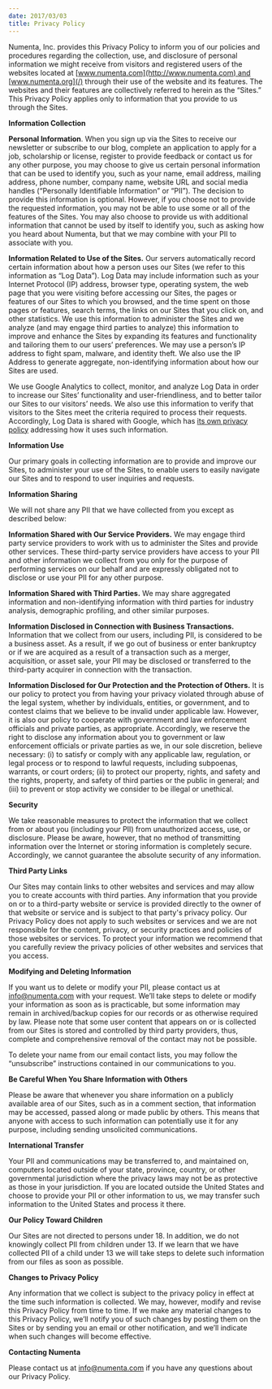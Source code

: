 ```yaml
---
date: 2017/03/03
title: Privacy Policy
---
```


Numenta, Inc. provides this Privacy Policy to inform you of our policies
and procedures regarding the collection, use, and disclosure of personal
information we might receive from visitors and registered users of the
websites located at [www.numenta.com](http://www.numenta.com) and
[www.numenta.org](/) through their use of the website and its features.
The websites and their features are collectively referred to herein as
the “Sites.” This Privacy Policy applies only to information that you
provide to us through the Sites.

**Information Collection**

**Personal Information**. When you sign up via the Sites to receive our
newsletter or subscribe to our blog, complete an application to apply
for a job, scholarship or license, register to provide feedback or
contact us for any other purpose, you may choose to give us certain
personal information that can be used to identify you, such as your
name, email address, mailing address, phone number, company name,
website URL and social media handles (“Personally Identifiable
Information” or “PII”). The decision to provide this information is
optional. However, if you choose not to provide the requested
information, you may not be able to use some or all of the features of
the Sites. You may also choose to provide us with additional information
that cannot be used by itself to identify you, such as asking how you
heard about Numenta, but that we may combine with your PII to associate
with you.

**Information Related to Use of the Sites.** Our servers automatically
record certain information about how a person uses our Sites (we refer
to this information as “Log Data”). Log Data may include information
such as your Internet Protocol (IP) address, browser type, operating
system, the web page that you were visiting before accessing our Sites,
the pages or features of our Sites to which you browsed, and the time
spent on those pages or features, search terms, the links on our Sites
that you click on, and other statistics. We use this information to
administer the Sites and we analyze (and may engage third parties to
analyze) this information to improve and enhance the Sites by expanding
its features and functionality and tailoring them to our users’
preferences. We may use a person’s IP address to fight spam, malware,
and identity theft. We also use the IP Address to generate aggregate,
non-identifying information about how our Sites are used.

We use Google Analytics to collect, monitor, and analyze Log Data in
order to increase our Sites’ functionality and user-friendliness, and to
better tailor our Sites to our visitors’ needs. We also use this
information to verify that visitors to the Sites meet the criteria
required to process their requests. Accordingly, Log Data is shared with
Google, which has [its own privacy policy](http://www.google.com/policies/privacy/)
addressing how it uses such information.

**Information Use**

Our primary goals in collecting information are to provide and improve
our Sites, to administer your use of the Sites, to enable users to
easily navigate our Sites and to respond to user inquiries and requests.

**Information Sharing**

We will not share any PII that we have collected from you except as
described below:

**Information Shared with Our Service Providers.** We may engage third
party service providers to work with us to administer the Sites and
provide other services. These third-party service providers have access
to your PII and other information we collect from you only for the
purpose of performing services on our behalf and are expressly obligated
not to disclose or use your PII for any other purpose.

**Information Shared with Third Parties.** We may share aggregated
information and non-identifying information with third parties for
industry analysis, demographic profiling, and other similar purposes.

**Information Disclosed in Connection with Business Transactions.**
Information that we collect from our users, including PII, is considered
to be a business asset. As a result, if we go out of business or enter
bankruptcy or if we are acquired as a result of a transaction such as a
merger, acquisition, or asset sale, your PII may be disclosed or
transferred to the third-party acquirer in connection with the
transaction.

**Information Disclosed for Our Protection and the Protection of
Others.** It is our policy to protect you from having your privacy
violated through abuse of the legal system, whether by individuals,
entities, or government, and to contest claims that we believe to be
invalid under applicable law. However, it is also our policy to
cooperate with government and law enforcement officials and private
parties, as appropriate. Accordingly, we reserve the right to disclose
any information about you to government or law enforcement officials or
private parties as we, in our sole discretion, believe necessary: (i) to
satisfy or comply with any applicable law, regulation, or legal process
or to respond to lawful requests, including subpoenas, warrants, or
court orders; (ii) to protect our property, rights, and safety and the
rights, property, and safety of third parties or the public in general;
and (iii) to prevent or stop activity we consider to be illegal or
unethical.

**Security**

We take reasonable measures to protect the information that we collect
from or about you (including your PII) from unauthorized access, use, or
disclosure. Please be aware, however, that no method of transmitting
information over the Internet or storing information is completely
secure. Accordingly, we cannot guarantee the absolute security of any
information.

**Third Party Links**

Our Sites may contain links to other websites and services and may allow
you to create accounts with third parties. Any information that you
provide on or to a third-party website or service is provided directly
to the owner of that website or service and is subject to that party's
privacy policy. Our Privacy Policy does not apply to such websites or
services and we are not responsible for the content, privacy, or
security practices and policies of those websites or services. To
protect your information we recommend that you carefully review the
privacy policies of other websites and services that you access.

**Modifying and Deleting Information**

If you want us to delete or modify your PII, please contact us at
info@numenta.com with your request. We’ll take steps to delete or modify
your information as soon as is practicable, but some information may
remain in archived/backup copies for our records or as otherwise
required by law. Please note that some user content that appears on or
is collected from our Sites is stored and controlled by third party
providers, thus, complete and comprehensive removal of the contact may
not be possible.

To delete your name from our email contact lists, you may follow the
“unsubscribe” instructions contained in our communications to you.

**Be Careful When You Share Information with Others**

Please be aware that whenever you share information on a publicly
available area of our Sites, such as in a comment section, that
information may be accessed, passed along or made public by others. This
means that anyone with access to such information can potentially use it
for any purpose, including sending unsolicited communications.

**International Transfer**

Your PII and communications may be transferred to, and maintained on,
computers located outside of your state, province, country, or other
governmental jurisdiction where the privacy laws may not be as
protective as those in your jurisdiction. If you are located outside the
United States and choose to provide your PII or other information to us,
we may transfer such information to the United States and process it
there.

**Our Policy Toward Children**

Our Sites are not directed to persons under 18. In addition, we do not
knowingly collect PII from children under 13. If we learn that we have
collected PII of a child under 13 we will take steps to delete such
information from our files as soon as possible.

**Changes to Privacy Policy**

Any information that we collect is subject to the privacy policy in
effect at the time such information is collected. We may, however,
modify and revise this Privacy Policy from time to time. If we make any
material changes to this Privacy Policy, we’ll notify you of such
changes by posting them on the Sites or by sending you an email or other
notification, and we’ll indicate when such changes will become
effective.

**Contacting Numenta**

Please contact us at info@numenta.com if you have any questions about
our Privacy Policy.
